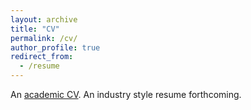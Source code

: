 ```yaml
---
layout: archive
title: "CV"
permalink: /cv/
author_profile: true
redirect_from:
  - /resume
---
```

An [academic CV](https://drive.google.com/file/d/1X39TYmhxxiXH9a8NaZv8VG9QyPAtFepf/view?usp=sharing). An industry style resume forthcoming.
